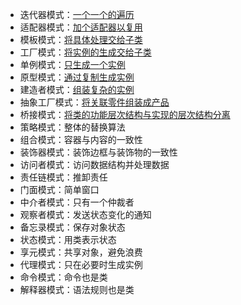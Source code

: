 * 迭代器模式：[一个一个的遍历](pattern/Iterator模式.md)
* 适配器模式：[加个适配器以复用](pattern/Adapter模式.md)
* 模板模式：[将具体处理交给子类](pattern/Template模式.md)
* 工厂模式：[将实例的生成交给子类](pattern/FactoryMethod模式.md)
* 单例模式：[只生成一个实例](pattern/Singleton模式.md)
* 原型模式：[通过复制生成实例](pattern/Prototype模式.md)
* 建造者模式：[组装复杂的实例](pattern/Builder模式.md)
* 抽象工厂模式：[将关联零件组装成产品](pattern/AbstractFactory模式.md)
* 桥接模式：[将类的功能层次结构与实现的层次结构分离](pattern/Bridge模式.md)
* 策略模式：整体的替换算法
* 组合模式：容器与内容的一致性
* 装饰器模式：装饰边框与装饰物的一致性
* 访问者模式：访问数据结构并处理数据
* 责任链模式：推卸责任
* 门面模式：简单窗口
* 中介者模式：只有一个仲裁者
* 观察者模式：发送状态变化的通知
* 备忘录模式：保存对象状态
* 状态模式：用类表示状态
* 享元模式：共享对象，避免浪费
* 代理模式：只在必要时生成实例
* 命令模式：命令也是类
* 解释器模式：语法规则也是类

